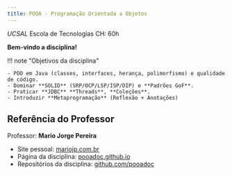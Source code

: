 ```yaml
---
title: POOA - Programação Orientada a Objetos
---
```


_UCSAL_
Escola de Tecnologias
CH: 60h

**Bem-vindo a disciplina!**

!!! note "Objetivos da disciplina"

    - POO em Java (classes, interfaces, herança, polimorfismo) e qualidade de código.  
    - Dominar **SOLID** (SRP/OCP/LSP/ISP/DIP) e **Padrões GoF**.  
    - Praticar **JDBC** **Threads**, **Coleções**.  
    - Introduzir **Metaprogramação** (Reflexão + Anotações)

## Referência do Professor

Professor: **Mario Jorge Pereira**

- Site pessoal: [mariojp.com.br](https://mariojp.com.br)
- Página da disciplina: [pooadoc.github.io](https://pooadoc.github.io)
- Repositórios da disciplina: [github.com/pooadoc](https://github.com/orgs/pooadoc/repositories)